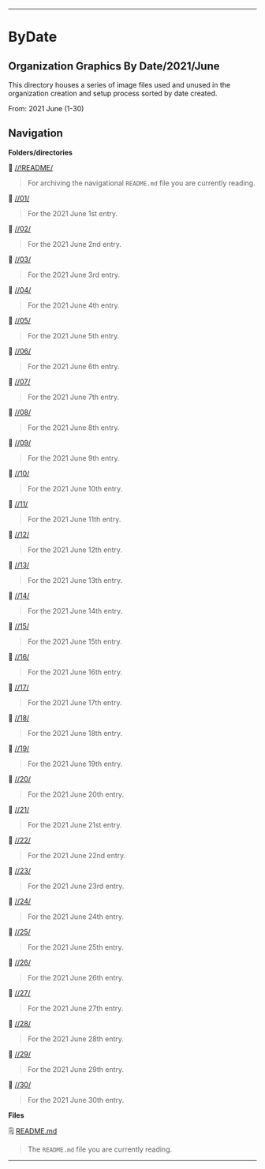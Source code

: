 
***

# ByDate

## Organization Graphics By Date/2021/June

This directory houses a series of image files used and unused in the organization creation and setup process sorted by date created.

From: 2021 June (1-30)

## Navigation

**Folders/directories**

📁 [//!README/](/OrganizationGraphics/!README/)

> For archiving the navigational `README.md` file you are currently reading.

📁 [//01/](/OrganizationGraphics/ByDate/2021/June/01/)

> For the 2021 June 1st entry.

📁 [//02/](/OrganizationGraphics/ByDate/2021/June/02/)

> For the 2021 June 2nd entry.

📁 [//03/](/OrganizationGraphics/ByDate/2021/June/03/)

> For the 2021 June 3rd entry.

📁 [//04/](/OrganizationGraphics/ByDate/2021/June/04/)

> For the 2021 June 4th entry.

📁 [//05/](/OrganizationGraphics/ByDate/2021/June/05/)

> For the 2021 June 5th entry.

📁 [//06/](/OrganizationGraphics/ByDate/2021/June/06/)

> For the 2021 June 6th entry.

📁 [//07/](/OrganizationGraphics/ByDate/2021/June/07/)

> For the 2021 June 7th entry.

📁 [//08/](/OrganizationGraphics/ByDate/2021/June/08/)

> For the 2021 June 8th entry.

📁 [//09/](/OrganizationGraphics/ByDate/2021/June/09/)

> For the 2021 June 9th entry.

📁 [//10/](/OrganizationGraphics/ByDate/2021/June/10/)

> For the 2021 June 10th entry.

📁 [//11/](/OrganizationGraphics/ByDate/2021/June/11/)

> For the 2021 June 11th entry.

📁 [//12/](/OrganizationGraphics/ByDate/2021/June/12/)

> For the 2021 June 12th entry.

📁 [//13/](/OrganizationGraphics/ByDate/2021/June/13/)

> For the 2021 June 13th entry.

📁 [//14/](/OrganizationGraphics/ByDate/2021/June/14/)

> For the 2021 June 14th entry.

📁 [//15/](/OrganizationGraphics/ByDate/2021/June/15/)

> For the 2021 June 15th entry.

📁 [//16/](/OrganizationGraphics/ByDate/2021/June/16/)

> For the 2021 June 16th entry.

📁 [//17/](/OrganizationGraphics/ByDate/2021/June/17/)

> For the 2021 June 17th entry.

📁 [//18/](/OrganizationGraphics/ByDate/2021/June/18/)

> For the 2021 June 18th entry.

📁 [//19/](/OrganizationGraphics/ByDate/2021/June/19/)

> For the 2021 June 19th entry.

📁 [//20/](/OrganizationGraphics/ByDate/2021/June/20/)

> For the 2021 June 20th entry.

📁 [//21/](/OrganizationGraphics/ByDate/2021/June/21/)

> For the 2021 June 21st entry.

📁 [//22/](/OrganizationGraphics/ByDate/2021/June/22/)

> For the 2021 June 22nd entry.

📁 [//23/](/OrganizationGraphics/ByDate/2021/June/23/)

> For the 2021 June 23rd entry.

📁 [//24/](/OrganizationGraphics/ByDate/2021/June/24/)

> For the 2021 June 24th entry.

📁 [//25/](/OrganizationGraphics/ByDate/2021/June/25/)

> For the 2021 June 25th entry.

📁 [//26/](/OrganizationGraphics/ByDate/2021/June/26/)

> For the 2021 June 26th entry.

📁 [//27/](/OrganizationGraphics/ByDate/2021/June/27/)

> For the 2021 June 27th entry.

📁 [//28/](/OrganizationGraphics/ByDate/2021/June/28/)

> For the 2021 June 28th entry.

📁 [//29/](/OrganizationGraphics/ByDate/2021/June/29/)

> For the 2021 June 29th entry.

📁 [//30/](/OrganizationGraphics/ByDate/2021/June/30/)

> For the 2021 June 30th entry.

**Files**

🗒️ [README.md](/OrganizationGraphics/ByDate/2021/June/README.md)

> The `README.md` file you are currently reading.

***

